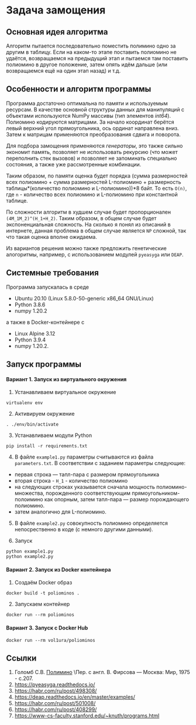 # Задача замощения

## Основная идея алгоритма

Алгоритм пытается последовательно поместить полимино одно за другим в таблицу. Если на каком-то этапе поставить полиомино не удаётся, возвращаемся на предыдущий этап и пытаемся там поставить полиомино в другое положение, затем опять идём дальше (или возвращаемся ещё на один этап назад) и т.д.

## Особенности и алгоритм программы

Программа достаточно оптимальна по памяти и используемым ресурсам. В качестве основной структуры данных для манипуляций c объектами используются NumPy массивы (тип элементов _int64_). Полиомино кодируются матрицами. За начало координат берётся левый верхний угол прямоугольника, ось ординат направлена вниз. Затем к матрицам применяются преобразования сдвига и поворота.

Для подбора замощения применяются _генераторы_, это также сильно экономит память, позволяет не использовать рекурсию (что может переполнить стек вызовов) и позволяет не запоминать специально состояния, а также уже рассмотренные комбинации.

Таким образом, по памяти оценка будет порядка
(сумма размерностей всех полиомино + сумма размерностей L-полиомино + размерность таблицы*(количество полиомино и L-полиомино))*8 байт. То есть `O(n)`, где `n` - количество всех полиомино и L-полиомино при константной таблице.

По сложности алгоритм в худшем случае будет пропорционален 
`(4М_1М_2)^(H_1+H_2)`. Таким образом, в общем случае будет экспоненциальная сложность. На сколько я понял из описаний в интернете, данная проблема в общем случае является `NP` сложной, так что такая оценка вполне ожидаема.

Из вариантов решения можно также предложить генетические алогоритмы, например, с использованием модулей `pyeasyga` или `DEAP`. 

## Системные требования

Программа запускалась в среде

* Ubuntu 20.10 (Linux 5.8.0-50-generic x86_64 GNU/Linux)
* Python 3.8.6
* numpy 1.20.2

а также в Docker-контейнере c 

* Linux Alpine 3.12 
* Python 3.9.4 
* numpy 1.20.2.

## Запуск программы

#### Вариант 1. Запуск из виртуального окружения

1. Устанавливаем виртуальное окружение
```shell
virtualenv env
```

2. Активируем окружение
```shell
. ./env/bin/activate
```

3. Устанавливаем модули Python
```shell
pip install -r requirements.txt
```

4. В файле `example1.py` параметры считываются из файла `parameters.txt`. В соответствии с заданием параметры следующие:

- первая строка — тапл-пара с размером прямоугольника
- вторая строка - `H_1` - количество полиомино
- на следующих строках указывается сначала мощность полиомино-множества, порожденного соответствующим прямоугольником-полоимино как опорным, затем тапл-пара — размер порождающего полиомино.
- затем аналогично для L-полиомино.

5. В файле `example2.py` совокупность полиомино определяется непосрественно в коде (с немного другими данными).

6. Запуск
```shell
python example1.py
python example2.py
```

#### Вариант 2. Запуск из Docker контейнера

1. Создаём Docker образ
```shell
docker build -t poliominos .
```
2. Запускаем контейнер
```shell
docker run --rm poliominos
```

#### Вариант 3. Запуск с Docker Hub
```shell
docker run --rm vol1ura/poliominos
```

## Ссылки
1. Голомб С.В. [Полимино](http://mathemlib.ru/books/item/f00/s00/z0000022/st015.shtml) \Пер. с англ. В. Фирсова — Москва: Мир, 1975 - с.207.
2. https://pyeasyga.readthedocs.io/
3. https://habr.com/ru/post/498308/
4. https://deap.readthedocs.io/en/master/examples/
5. https://habr.com/ru/post/501008/
6. https://habr.com/ru/post/408299/
7. https://www-cs-faculty.stanford.edu/~knuth/programs.html
